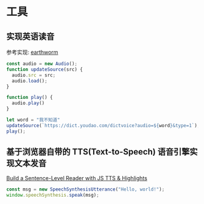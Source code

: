 # 工具

## 实现英语读音

参考实现: [earthworm](https://github1s.com/cuixueshe/earthworm/blob/main/apps/client/composables/main/englishSound/index.ts)

```js
const audio = new Audio();
function updateSource(src) {
  audio.src = src;
  audio.load();
}

function play() {
  audio.play()
}

let word = "我不知道"
updateSource(`https://dict.youdao.com/dictvoice?audio=${word}&type=1`);
play();
```

## 基于浏览器自带的 TTS(Text-to-Speech) 语音引擎实现文本发音

[Build a Sentence-Level Reader with JS TTS & Highlights](https://jsdev.space/tts-sentence-reader/)

```js
const msg = new SpeechSynthesisUtterance("Hello, world!");
window.speechSynthesis.speak(msg);
```
